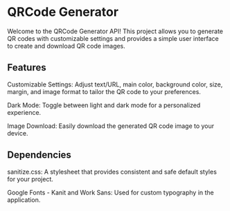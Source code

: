 
<h1>QRCode Generator</h1>

<p>Welcome to the QRCode Generator API! This project allows you to generate QR codes with customizable settings and provides a simple user interface to create and download QR code images.</p>

<h2>Features</h2>

<p>Customizable Settings: Adjust text/URL, main color, background color, size, margin, and image format to tailor the QR code to your preferences.</p>
<p>Dark Mode: Toggle between light and dark mode for a personalized experience.</p>
<p>Image Download: Easily download the generated QR code image to your device. </p>

<h2>Dependencies</h2>
<p>sanitize.css: A stylesheet that provides consistent and safe default styles for your project.</p>
<p>Google Fonts - Kanit and Work Sans: Used for custom typography in the application.</p>
